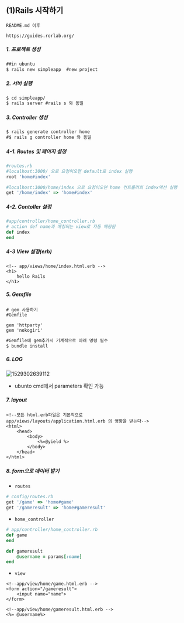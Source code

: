 ## (1)Rails 시작하기

`README.md 이후`

`https://guides.rorlab.org/`



##### 1. 프로젝트 생성

```cmd
##in ubuntu
$ rails new simpleapp  #new project
```

##### 2. 서버 실행

```cmd
$ cd simpleapp/
$ rails server #rails s 와 동일
```

##### 3. Controller 생성

```cmd
$ rails generate controller home
#$ rails g controller home 와 동일
```

##### 4-1. Routes 및 페이지 설정

```ruby
#routes.rb
#localhost:3000/ 으로 요청이오면 default로 index 실행
root 'home#index'

#localhost:3000/home/index 으로 요청이오면 home 컨트롤러의 index액션 실행
get '/home/index' => 'home#index'
```

##### 4-2. Contoller 설정

```ruby
#app/controller/home_controller.rb
# action def name과 매칭되는 view로 자동 매핑됨
def index
end
```

##### 4-3 View 설정(erb)

```erb
<!-- app/views/home/index.html.erb -->
<h1>
    hello Rails
</h1>
```

 

##### 5. Gemfile

```
# gem 사용하기 
#Gemfile

gem 'httparty'
gem 'nokogiri'
```

```cmd
#Gemfile에 gem추가시 기계적으로 아래 명령 필수
$ bundle install
```

##### 6. LOG

![1529302639112](C:\Users\wlwl0\AppData\Local\Temp\1529302639112.png)

- ubunto cmd에서 parameters 확인 가능

##### 7. layout

```erb
<!--모든 html.erb파일은 기본적으로 
app/views/layouts/application.html.erb 의 영향을 받는다-->
<html>
    <head>
        <body>
            <%=@yield %>
        </body>
    </head>
</html>
```

##### 8. form으로 데이터 받기

- `routes`

```ruby
# config/routes.rb
get '/game' => 'home#game'
get '/gameresult' => 'home#gameresult'
```

- `home_controller`

```ruby
# app/controller/home_controller.rb
def game
end

def gameresult
    @username = params[:name]
end
```

- `view`

```erb
<!--app/view/home/game.html.erb -->
<form action="/gameresult">
    <input name="name">
</form>
```

```erb
<!--app/view/home/gameresult.html.erb -->
<%= @username%>
```



